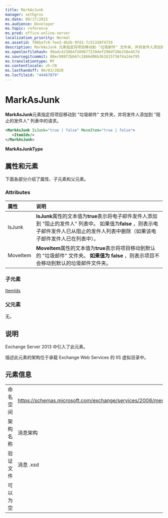 ```yaml
---
title: MarkAsJunk
manager: sethgros
ms.date: 09/17/2015
ms.audience: Developer
ms.topic: reference
ms.prod: office-online-server
localization_priority: Normal
ms.assetid: f06bafc6-7ee3-4b2b-9fd1-7c51328f4729
description: MarkAsJunk 元素指定将项目移动到 "垃圾邮件" 文件夹，并将发件人添加到 "阻止的发件人" 列表中的请求。
ms.openlocfilehash: 99adc423864f3096772394ef290df20e158e457d
ms.sourcegitcommit: 88ec988f2bb67c1866d06b361615f3674a24e795
ms.translationtype: MT
ms.contentlocale: zh-CN
ms.lasthandoff: 06/03/2020
ms.locfileid: "44467079"
---
```

# <a name="markasjunk"></a>MarkAsJunk

**MarkAsJunk**元素指定将项目移动到 "垃圾邮件" 文件夹，并将发件人添加到 "阻止的发件人" 列表中的请求。 
  
```XML
<MarkAsJunk IsJunk="true | false" MoveItem="true | false">
   <ItemIds/>
</MarkAsJunk>
```

 **MarkAsJunkType**
## <a name="attributes-and-elements"></a>属性和元素

下面各部分介绍了属性、子元素和父元素。
  
### <a name="attributes"></a>Attributes

|**属性**|**说明**|
|:-----|:-----|
|IsJunk  <br/> |**IsJunk**属性的文本值为**true**表示将电子邮件发件人添加到 "阻止的发件人" 列表中。 如果值为**false** ，则表示电子邮件发件人已从阻止的发件人列表中删除（如果该电子邮件发件人已在列表中）。  <br/> |
|MoveItem  <br/> |**MoveItem**属性的文本值为**true**表示将项目移动到默认的 "垃圾邮件" 文件夹。 **如果值为 false** ，则表示项目不会移动到默认的垃圾邮件文件夹。  <br/> |
   
### <a name="child-elements"></a>子元素

[ItemIds](itemids.md)
  
### <a name="parent-elements"></a>父元素

无。
  
## <a name="remarks"></a>说明

Exchange Server 2013 中引入了此元素。
  
描述此元素的架构位于承载 Exchange Web Services 的 IIS 虚拟目录中。
  
## <a name="element-information"></a>元素信息

|||
|:-----|:-----|
|命名空间  <br/> |https://schemas.microsoft.com/exchange/services/2006/messages  <br/> |
|架构名称  <br/> |消息架构  <br/> |
|验证文件  <br/> |消息 .xsd  <br/> |
|可以为空  <br/> ||
   

